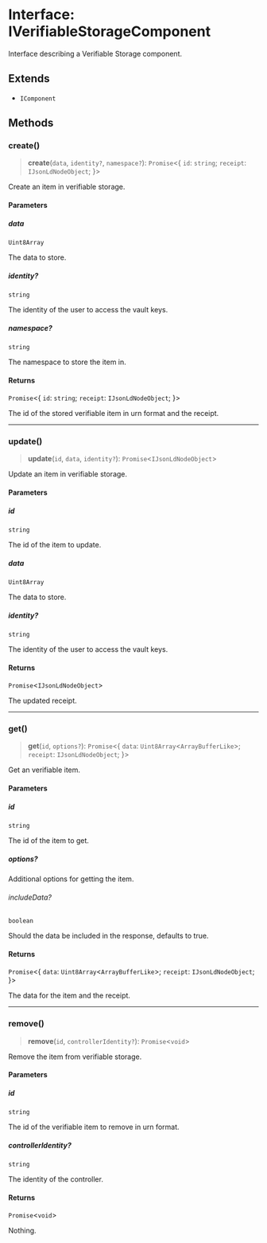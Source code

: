 # Interface: IVerifiableStorageComponent

Interface describing a Verifiable Storage component.

## Extends

- `IComponent`

## Methods

### create()

> **create**(`data`, `identity?`, `namespace?`): `Promise`\<\{ `id`: `string`; `receipt`: `IJsonLdNodeObject`; \}\>

Create an item in verifiable storage.

#### Parameters

##### data

`Uint8Array`

The data to store.

##### identity?

`string`

The identity of the user to access the vault keys.

##### namespace?

`string`

The namespace to store the item in.

#### Returns

`Promise`\<\{ `id`: `string`; `receipt`: `IJsonLdNodeObject`; \}\>

The id of the stored verifiable item in urn format and the receipt.

***

### update()

> **update**(`id`, `data`, `identity?`): `Promise`\<`IJsonLdNodeObject`\>

Update an item in verifiable storage.

#### Parameters

##### id

`string`

The id of the item to update.

##### data

`Uint8Array`

The data to store.

##### identity?

`string`

The identity of the user to access the vault keys.

#### Returns

`Promise`\<`IJsonLdNodeObject`\>

The updated receipt.

***

### get()

> **get**(`id`, `options?`): `Promise`\<\{ `data`: `Uint8Array`\<`ArrayBufferLike`\>; `receipt`: `IJsonLdNodeObject`; \}\>

Get an verifiable item.

#### Parameters

##### id

`string`

The id of the item to get.

##### options?

Additional options for getting the item.

###### includeData?

`boolean`

Should the data be included in the response, defaults to true.

#### Returns

`Promise`\<\{ `data`: `Uint8Array`\<`ArrayBufferLike`\>; `receipt`: `IJsonLdNodeObject`; \}\>

The data for the item and the receipt.

***

### remove()

> **remove**(`id`, `controllerIdentity?`): `Promise`\<`void`\>

Remove the item from verifiable storage.

#### Parameters

##### id

`string`

The id of the verifiable item to remove in urn format.

##### controllerIdentity?

`string`

The identity of the controller.

#### Returns

`Promise`\<`void`\>

Nothing.
